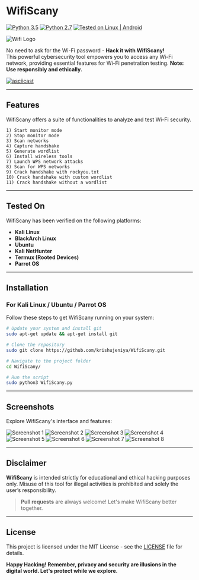 
<a id="readme-top"></a>

# WifiScany

[![Python 3.5](https://img.shields.io/badge/Python-3.5-yellow.svg)](http://www.python.org/download/)
[![Python 2.7](https://img.shields.io/badge/python-2.7-brightgreen.svg)](https://www.python.org/downloads/release/python-2714/)
[![Tested on Linux | Android](https://img.shields.io/badge/Tested%20On-Linux%20%7C%20Android-yellowgreen.svg)](https://termux.com/)

![Wifi Logo](http://icons.iconarchive.com/icons/icons8/ios7/48/Network-Wifi-Logo-icon.png)

No need to ask for the Wi-Fi password - **Hack it with WifiScany!**  
This powerful cybersecurity tool empowers you to access any Wi-Fi network, providing essential features for Wi-Fi penetration testing. **Note: Use responsibly and ethically.**

[![asciicast](https://asciinema.org/a/362908.svg)](https://asciinema.org/a/362908)

---

## **Features**

WifiScany offers a suite of functionalities to analyze and test Wi-Fi security.

```plaintext
1) Start monitor mode
2) Stop monitor mode
3) Scan networks   
4) Capture handshake
5) Generate wordlist
6) Install wireless tools                  
7) Launch WPS network attacks 
8) Scan for WPS networks
9) Crack handshake with rockyou.txt
10) Crack handshake with custom wordlist
11) Crack handshake without a wordlist
```

---

## **Tested On**

WifiScany has been verified on the following platforms:

- **Kali Linux**
- **BlackArch Linux**
- **Ubuntu**
- **Kali NetHunter**
- **Termux (Rooted Devices)**
- **Parrot OS**

---

## **Installation**

### For Kali Linux / Ubuntu / Parrot OS

Follow these steps to get WifiScany running on your system:

```bash
# Update your system and install git
sudo apt-get update && apt-get install git

# Clone the repository
sudo git clone https://github.com/krishujeniya/WifiScany.git

# Navigate to the project folder
cd WifiScany/

# Run the script
sudo python3 WifiScany.py
```

---

## **Screenshots**

Explore WifiScany's interface and features:

![Screenshot 1](Snapshots/0.png)
![Screenshot 2](Snapshots/1.png)
![Screenshot 3](Snapshots/2.png)
![Screenshot 4](Snapshots/3.png)
![Screenshot 5](Snapshots/4.png)
![Screenshot 6](Snapshots/5.png)
![Screenshot 7](Snapshots/6.png)
![Screenshot 8](Snapshots/7.png)



---

## **Disclaimer**

**WifiScany** is intended strictly for educational and ethical hacking purposes only. Misuse of this tool for illegal activities is prohibited and solely the user’s responsibility.

> **Pull requests** are always welcome! Let's make WifiScany better together.

---

## **License**

This project is licensed under the MIT License - see the [LICENSE](https://github.com/krishujeniya/WifiScany/blob/main/LICENSE) file for details.

**Happy Hacking! Remember, privacy and security are illusions in the digital world. Let's protect while we explore.**
